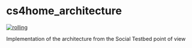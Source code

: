 # cs4home_architecture
[![rolling](https://github.com/CoreSenseEU/cs4home_architecture/actions/workflows/rolling.yaml/badge.svg)](https://github.com/CoreSenseEU/cs4home_architecture/actions/workflows/rolling.yaml)

Implementation of the architecture from the Social Testbed point of view

